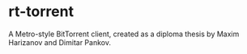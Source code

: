 rt-torrent
==========

A Metro-style BitTorrent client, created as a diploma thesis by Maxim Harizanov and Dimitar Pankov.